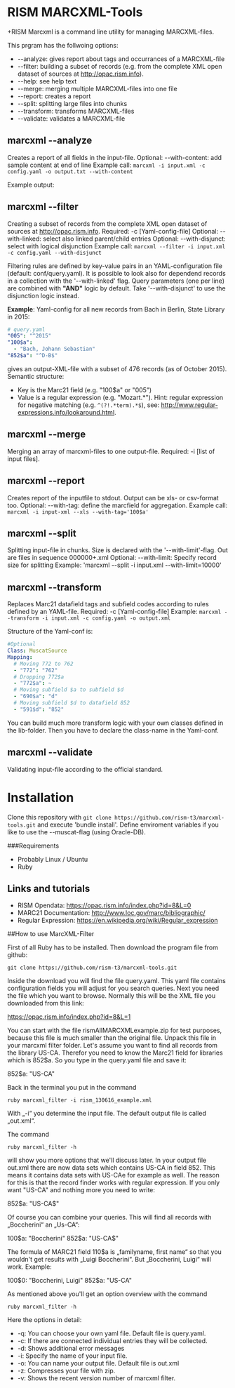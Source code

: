 # RISM MARCXML-Tools

+RISM Marcxml is a command line utility for managing MARCXML-files.

This prgram has the follwoing options:

 * --analyze: gives report about tags and occurrances of a MARCXML-file
 * --filter: building a subset of records (e.g. from the complete XML open dataset of sources at http://opac.rism.info). 
 * --help: see help text
 * --merge: merging multiple MARCXML-files into one file
 * --report: creates a report
 * --split: splitting large files into chunks
 * --transform: transforms MARCXML-files
 * --validate: validates a MARCXML-file

## marcxml --analyze
Creates a report of all fields in the input-file.
  Optional: --with-content: add sample content at end of line
Example call: `marcxml -i input.xml -c config.yaml -o output.txt --with-content`
 
Example output: 


## marcxml --filter
Creating a subset of records from the complete XML open dataset of sources at http://opac.rism.info. 
  Required: -c [Yaml-config-file]
  Optional: --with-linked: select also linked parent/child entries
  Optional: --with-disjunct: select with logical disjunction
  Example call: `marcxml --filter -i input.xml -c config.yaml --with-disjunct`

Filtering rules are defined by key-value pairs in an YAML-configuration file (default: conf/query.yaml). 
It is possible to look also for dependend records in a collection with the '--with-linked' flag.
Query parameters (one per line) are combined with __"AND"__ logic by default. Take '--with-disjunct' to use the disjunction logic instead.

__Example__: Yaml-config for all new records from Bach in Berlin, State Library in 2015:

```yaml
# query.yaml
"005": "^2015"
"100$a":
  - "Bach, Johann Sebastian"
"852$a": "^D-B$"

```
gives an output-XML-file with a subset of 476 records (as of October 2015). 
Semantic structure:
* Key is the Marc21 field (e.g. "100$a" or "005")
* Value is a regular expression (e.g. "Mozart.\*"). Hint: regular expression for negative matching (e.g. `^(?!.*term).*$`), see: http://www.regular-expressions.info/lookaround.html. 

## marcxml --merge
Merging an array of marcxml-files to one output-file.
  Required: -i [list of input files].

## marcxml --report
Creates report of the inputfile to stdout. Output can be xls- or csv-format too.
  Optional: --with-tag: define the marcfield for aggregation.
  Example call: `marcxml -i input-xml --xls --with-tag='100$a'`

## marcxml --split
Splitting input-file in chunks. Size is declared with the '--with-limit'-flag. Out are files in sequence 000000+.xml
  Optional: --with-limit: Specify record size for splitting
  Example: 'marcxml --split -i input.xml --with-limit=10000'

## marcxml --transform
Replaces Marc21 datafield tags and subfield codes according to rules defined by an YAML-file.
  Required: -c [Yaml-config-file]
  Example: `marcxml --transform -i input.xml -c config.yaml -o output.xml`
 
Structure of the Yaml-conf is:

```yaml
#Optional
Class: MuscatSource
Mapping:
  # Moving 772 to 762 
  - "772": "762"
  # Dropping 772$a
  - "772$a": ~
  # Moving subfield $a to subfield $d
  - "690$a": "d"
  # Moving subfield $d to datafield 852
  - "591$d": "852"
```
You can build much more transform logic with your own classes defined in the lib-folder. Then you have to declare the class-name in the Yaml-conf.

## marcxml --validate
Validating input-file according to the official standard.

# Installation
Clone this repository with `git clone https://github.com/rism-t3/marcxml-tools.git` and execute 'bundle install'. 
Define enviroment variables if you like to use the --muscat-flag (using Oracle-DB).

###Requirements
* Probably Linux / Ubuntu
* Ruby

## Links and tutorials
* RISM Opendata: https://opac.rism.info/index.php?id=8&L=0
* MARC21 Documentation: http://www.loc.gov/marc/bibliographic/  
* Regular Expression: https://en.wikipedia.org/wiki/Regular_expression






##How to use MarcXML-Filter

First of all Ruby has to be installed. Then download the program file from github:

`git clone https://github.com/rism-t3/marcxml-tools.git`

Inside the download you will find the file query.yaml. This yaml file contains configuration fields you will adjust for you search queries. Next you need the file which you want to browse. Normally this will be the XML file you downloaded from this link:

https://opac.rism.info/index.php?id=8&L=1

You can start with the file rismAllMARCXMLexample.zip for test purposes, because this file is much smaller than the original file. Unpack this file in your marcxml filter folder. Let's assume you want to find all records from the library US-CA. Therefor you need to know the Marc21 field for libraries which is 852$a. So you type in the query.yaml file and save it:

852$a: "US-CA"

Back in the terminal you put in the command 

`ruby marcxml_filter -i rism_130616_example.xml`

With „-i“ you determine the input file. The default output file is called „out.xml“.  

The command

`ruby marcxml_filter -h`

will show you more options that we'll discuss later. In your output file out.xml there are now data sets which contains US-CA in field 852. This means it contains data sets with US-CAe for example as well. The reason for this is that the record finder works with regular expression. If you only want "US-CA" and nothing more you need to write:

852$a: "US-CA$"

Of course you can combine your queries. This will find all records with „Boccherini“ an „Us-CA“:

100$a: "Boccherini"
852$a: "US-CA$"

The formula of MARC21 field 110$a is „familyname, first name“ so that you wouldn't get results with „Luigi Boccherini“. But „Boccherini, Luigi“ will work. Example:

100$0: "Boccherini, Luigi"
852$a: "US-CA"

As mentioned above you'll get an option overview with the command

`ruby marcxml_filter -h`

Here the options in detail:

* -q: You can choose your own yaml file. Default file is query.yaml.
* -c: If there are connected individual entries they will be collected.
* -d: Shows additional error messages
* -i: Specify the name of your input file.
* -o: You can name your output file. Default file is out.xml
* -z: Compresses your file with zip.
* -v: Shows the recent version number of marcxml filter.


